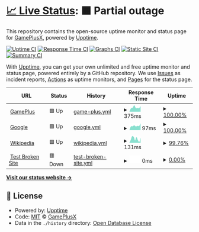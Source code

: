 # [📈 Live Status](https://demo.upptime.js.org): <!--live status--> **🟧 Partial outage**

This repository contains the open-source uptime monitor and status page for [GamePlusX](https://demo.upptime.js.org), powered by [Upptime](https://github.com/upptime/upptime).

[![Uptime CI](https://github.com/GamePlusX/WebStatus/workflows/Uptime%20CI/badge.svg)](https://github.com/GamePlusX/WebStatus/actions?query=workflow%3A%22Uptime+CI%22)
[![Response Time CI](https://github.com/GamePlusX/WebStatus/workflows/Response%20Time%20CI/badge.svg)](https://github.com/GamePlusX/WebStatus/actions?query=workflow%3A%22Response+Time+CI%22)
[![Graphs CI](https://github.com/GamePlusX/WebStatus/workflows/Graphs%20CI/badge.svg)](https://github.com/GamePlusX/WebStatus/actions?query=workflow%3A%22Graphs+CI%22)
[![Static Site CI](https://github.com/GamePlusX/WebStatus/workflows/Static%20Site%20CI/badge.svg)](https://github.com/GamePlusX/WebStatus/actions?query=workflow%3A%22Static+Site+CI%22)
[![Summary CI](https://github.com/GamePlusX/WebStatus/workflows/Summary%20CI/badge.svg)](https://github.com/GamePlusX/WebStatus/actions?query=workflow%3A%22Summary+CI%22)

With [Upptime](https://upptime.js.org), you can get your own unlimited and free uptime monitor and status page, powered entirely by a GitHub repository. We use [Issues](https://github.com/GamePlusX/WebStatus/issues) as incident reports, [Actions](https://github.com/GamePlusX/WebStatus/actions) as uptime monitors, and [Pages](https://demo.upptime.js.org) for the status page.

<!--start: status pages-->
<!-- This summary is generated by Upptime (https://github.com/upptime/upptime) -->
<!-- Do not edit this manually, your changes will be overwritten -->
<!-- prettier-ignore -->
| URL | Status | History | Response Time | Uptime |
| --- | ------ | ------- | ------------- | ------ |
| <img alt="" src="https://icons.duckduckgo.com/ip3/gam1.cf.ico" height="13"> [GamePlus](https://gam1.cf) | 🟩 Up | [game-plus.yml](https://github.com/GamePlusX/WebStatus/commits/HEAD/history/game-plus.yml) | <details><summary><img alt="Response time graph" src="./graphs/game-plus/response-time-week.png" height="20"> 375ms</summary><br><a href="https://uptime.gam1.cf/history/game-plus"><img alt="Response time 801" src="https://img.shields.io/endpoint?url=https%3A%2F%2Fraw.githubusercontent.com%2FGamePlusX%2FWebStatus%2FHEAD%2Fapi%2Fgame-plus%2Fresponse-time.json"></a><br><a href="https://uptime.gam1.cf/history/game-plus"><img alt="24-hour response time 509" src="https://img.shields.io/endpoint?url=https%3A%2F%2Fraw.githubusercontent.com%2FGamePlusX%2FWebStatus%2FHEAD%2Fapi%2Fgame-plus%2Fresponse-time-day.json"></a><br><a href="https://uptime.gam1.cf/history/game-plus"><img alt="7-day response time 375" src="https://img.shields.io/endpoint?url=https%3A%2F%2Fraw.githubusercontent.com%2FGamePlusX%2FWebStatus%2FHEAD%2Fapi%2Fgame-plus%2Fresponse-time-week.json"></a><br><a href="https://uptime.gam1.cf/history/game-plus"><img alt="30-day response time 500" src="https://img.shields.io/endpoint?url=https%3A%2F%2Fraw.githubusercontent.com%2FGamePlusX%2FWebStatus%2FHEAD%2Fapi%2Fgame-plus%2Fresponse-time-month.json"></a><br><a href="https://uptime.gam1.cf/history/game-plus"><img alt="1-year response time 617" src="https://img.shields.io/endpoint?url=https%3A%2F%2Fraw.githubusercontent.com%2FGamePlusX%2FWebStatus%2FHEAD%2Fapi%2Fgame-plus%2Fresponse-time-year.json"></a></details> | <details><summary><a href="https://uptime.gam1.cf/history/game-plus">100.00%</a></summary><a href="https://uptime.gam1.cf/history/game-plus"><img alt="All-time uptime 99.21%" src="https://img.shields.io/endpoint?url=https%3A%2F%2Fraw.githubusercontent.com%2FGamePlusX%2FWebStatus%2FHEAD%2Fapi%2Fgame-plus%2Fuptime.json"></a><br><a href="https://uptime.gam1.cf/history/game-plus"><img alt="24-hour uptime 100.00%" src="https://img.shields.io/endpoint?url=https%3A%2F%2Fraw.githubusercontent.com%2FGamePlusX%2FWebStatus%2FHEAD%2Fapi%2Fgame-plus%2Fuptime-day.json"></a><br><a href="https://uptime.gam1.cf/history/game-plus"><img alt="7-day uptime 100.00%" src="https://img.shields.io/endpoint?url=https%3A%2F%2Fraw.githubusercontent.com%2FGamePlusX%2FWebStatus%2FHEAD%2Fapi%2Fgame-plus%2Fuptime-week.json"></a><br><a href="https://uptime.gam1.cf/history/game-plus"><img alt="30-day uptime 100.00%" src="https://img.shields.io/endpoint?url=https%3A%2F%2Fraw.githubusercontent.com%2FGamePlusX%2FWebStatus%2FHEAD%2Fapi%2Fgame-plus%2Fuptime-month.json"></a><br><a href="https://uptime.gam1.cf/history/game-plus"><img alt="1-year uptime 99.40%" src="https://img.shields.io/endpoint?url=https%3A%2F%2Fraw.githubusercontent.com%2FGamePlusX%2FWebStatus%2FHEAD%2Fapi%2Fgame-plus%2Fuptime-year.json"></a></details>
| <img alt="" src="https://icons.duckduckgo.com/ip3/www.google.com.ico" height="13"> [Google](https://www.google.com) | 🟩 Up | [google.yml](https://github.com/GamePlusX/WebStatus/commits/HEAD/history/google.yml) | <details><summary><img alt="Response time graph" src="./graphs/google/response-time-week.png" height="20"> 97ms</summary><br><a href="https://uptime.gam1.cf/history/google"><img alt="Response time 96" src="https://img.shields.io/endpoint?url=https%3A%2F%2Fraw.githubusercontent.com%2FGamePlusX%2FWebStatus%2FHEAD%2Fapi%2Fgoogle%2Fresponse-time.json"></a><br><a href="https://uptime.gam1.cf/history/google"><img alt="24-hour response time 89" src="https://img.shields.io/endpoint?url=https%3A%2F%2Fraw.githubusercontent.com%2FGamePlusX%2FWebStatus%2FHEAD%2Fapi%2Fgoogle%2Fresponse-time-day.json"></a><br><a href="https://uptime.gam1.cf/history/google"><img alt="7-day response time 97" src="https://img.shields.io/endpoint?url=https%3A%2F%2Fraw.githubusercontent.com%2FGamePlusX%2FWebStatus%2FHEAD%2Fapi%2Fgoogle%2Fresponse-time-week.json"></a><br><a href="https://uptime.gam1.cf/history/google"><img alt="30-day response time 105" src="https://img.shields.io/endpoint?url=https%3A%2F%2Fraw.githubusercontent.com%2FGamePlusX%2FWebStatus%2FHEAD%2Fapi%2Fgoogle%2Fresponse-time-month.json"></a><br><a href="https://uptime.gam1.cf/history/google"><img alt="1-year response time 96" src="https://img.shields.io/endpoint?url=https%3A%2F%2Fraw.githubusercontent.com%2FGamePlusX%2FWebStatus%2FHEAD%2Fapi%2Fgoogle%2Fresponse-time-year.json"></a></details> | <details><summary><a href="https://uptime.gam1.cf/history/google">100.00%</a></summary><a href="https://uptime.gam1.cf/history/google"><img alt="All-time uptime 100.00%" src="https://img.shields.io/endpoint?url=https%3A%2F%2Fraw.githubusercontent.com%2FGamePlusX%2FWebStatus%2FHEAD%2Fapi%2Fgoogle%2Fuptime.json"></a><br><a href="https://uptime.gam1.cf/history/google"><img alt="24-hour uptime 100.00%" src="https://img.shields.io/endpoint?url=https%3A%2F%2Fraw.githubusercontent.com%2FGamePlusX%2FWebStatus%2FHEAD%2Fapi%2Fgoogle%2Fuptime-day.json"></a><br><a href="https://uptime.gam1.cf/history/google"><img alt="7-day uptime 100.00%" src="https://img.shields.io/endpoint?url=https%3A%2F%2Fraw.githubusercontent.com%2FGamePlusX%2FWebStatus%2FHEAD%2Fapi%2Fgoogle%2Fuptime-week.json"></a><br><a href="https://uptime.gam1.cf/history/google"><img alt="30-day uptime 100.00%" src="https://img.shields.io/endpoint?url=https%3A%2F%2Fraw.githubusercontent.com%2FGamePlusX%2FWebStatus%2FHEAD%2Fapi%2Fgoogle%2Fuptime-month.json"></a><br><a href="https://uptime.gam1.cf/history/google"><img alt="1-year uptime 100.00%" src="https://img.shields.io/endpoint?url=https%3A%2F%2Fraw.githubusercontent.com%2FGamePlusX%2FWebStatus%2FHEAD%2Fapi%2Fgoogle%2Fuptime-year.json"></a></details>
| <img alt="" src="https://icons.duckduckgo.com/ip3/en.wikipedia.org.ico" height="13"> [Wikipedia](https://en.wikipedia.org) | 🟩 Up | [wikipedia.yml](https://github.com/GamePlusX/WebStatus/commits/HEAD/history/wikipedia.yml) | <details><summary><img alt="Response time graph" src="./graphs/wikipedia/response-time-week.png" height="20"> 131ms</summary><br><a href="https://uptime.gam1.cf/history/wikipedia"><img alt="Response time 224" src="https://img.shields.io/endpoint?url=https%3A%2F%2Fraw.githubusercontent.com%2FGamePlusX%2FWebStatus%2FHEAD%2Fapi%2Fwikipedia%2Fresponse-time.json"></a><br><a href="https://uptime.gam1.cf/history/wikipedia"><img alt="24-hour response time 92" src="https://img.shields.io/endpoint?url=https%3A%2F%2Fraw.githubusercontent.com%2FGamePlusX%2FWebStatus%2FHEAD%2Fapi%2Fwikipedia%2Fresponse-time-day.json"></a><br><a href="https://uptime.gam1.cf/history/wikipedia"><img alt="7-day response time 131" src="https://img.shields.io/endpoint?url=https%3A%2F%2Fraw.githubusercontent.com%2FGamePlusX%2FWebStatus%2FHEAD%2Fapi%2Fwikipedia%2Fresponse-time-week.json"></a><br><a href="https://uptime.gam1.cf/history/wikipedia"><img alt="30-day response time 195" src="https://img.shields.io/endpoint?url=https%3A%2F%2Fraw.githubusercontent.com%2FGamePlusX%2FWebStatus%2FHEAD%2Fapi%2Fwikipedia%2Fresponse-time-month.json"></a><br><a href="https://uptime.gam1.cf/history/wikipedia"><img alt="1-year response time 216" src="https://img.shields.io/endpoint?url=https%3A%2F%2Fraw.githubusercontent.com%2FGamePlusX%2FWebStatus%2FHEAD%2Fapi%2Fwikipedia%2Fresponse-time-year.json"></a></details> | <details><summary><a href="https://uptime.gam1.cf/history/wikipedia">99.76%</a></summary><a href="https://uptime.gam1.cf/history/wikipedia"><img alt="All-time uptime 100.00%" src="https://img.shields.io/endpoint?url=https%3A%2F%2Fraw.githubusercontent.com%2FGamePlusX%2FWebStatus%2FHEAD%2Fapi%2Fwikipedia%2Fuptime.json"></a><br><a href="https://uptime.gam1.cf/history/wikipedia"><img alt="24-hour uptime 100.00%" src="https://img.shields.io/endpoint?url=https%3A%2F%2Fraw.githubusercontent.com%2FGamePlusX%2FWebStatus%2FHEAD%2Fapi%2Fwikipedia%2Fuptime-day.json"></a><br><a href="https://uptime.gam1.cf/history/wikipedia"><img alt="7-day uptime 99.76%" src="https://img.shields.io/endpoint?url=https%3A%2F%2Fraw.githubusercontent.com%2FGamePlusX%2FWebStatus%2FHEAD%2Fapi%2Fwikipedia%2Fuptime-week.json"></a><br><a href="https://uptime.gam1.cf/history/wikipedia"><img alt="30-day uptime 99.94%" src="https://img.shields.io/endpoint?url=https%3A%2F%2Fraw.githubusercontent.com%2FGamePlusX%2FWebStatus%2FHEAD%2Fapi%2Fwikipedia%2Fuptime-month.json"></a><br><a href="https://uptime.gam1.cf/history/wikipedia"><img alt="1-year uptime 99.99%" src="https://img.shields.io/endpoint?url=https%3A%2F%2Fraw.githubusercontent.com%2FGamePlusX%2FWebStatus%2FHEAD%2Fapi%2Fwikipedia%2Fuptime-year.json"></a></details>
| <img alt="" src="https://icons.duckduckgo.com/ip3/thissitedoesnotexist.koj.co.ico" height="13"> [Test Broken Site](https://thissitedoesnotexist.koj.co) | 🟥 Down | [test-broken-site.yml](https://github.com/GamePlusX/WebStatus/commits/HEAD/history/test-broken-site.yml) | <details><summary><img alt="Response time graph" src="./graphs/test-broken-site/response-time-week.png" height="20"> 0ms</summary><br><a href="https://uptime.gam1.cf/history/test-broken-site"><img alt="Response time 0" src="https://img.shields.io/endpoint?url=https%3A%2F%2Fraw.githubusercontent.com%2FGamePlusX%2FWebStatus%2FHEAD%2Fapi%2Ftest-broken-site%2Fresponse-time.json"></a><br><a href="https://uptime.gam1.cf/history/test-broken-site"><img alt="24-hour response time 0" src="https://img.shields.io/endpoint?url=https%3A%2F%2Fraw.githubusercontent.com%2FGamePlusX%2FWebStatus%2FHEAD%2Fapi%2Ftest-broken-site%2Fresponse-time-day.json"></a><br><a href="https://uptime.gam1.cf/history/test-broken-site"><img alt="7-day response time 0" src="https://img.shields.io/endpoint?url=https%3A%2F%2Fraw.githubusercontent.com%2FGamePlusX%2FWebStatus%2FHEAD%2Fapi%2Ftest-broken-site%2Fresponse-time-week.json"></a><br><a href="https://uptime.gam1.cf/history/test-broken-site"><img alt="30-day response time 0" src="https://img.shields.io/endpoint?url=https%3A%2F%2Fraw.githubusercontent.com%2FGamePlusX%2FWebStatus%2FHEAD%2Fapi%2Ftest-broken-site%2Fresponse-time-month.json"></a><br><a href="https://uptime.gam1.cf/history/test-broken-site"><img alt="1-year response time 0" src="https://img.shields.io/endpoint?url=https%3A%2F%2Fraw.githubusercontent.com%2FGamePlusX%2FWebStatus%2FHEAD%2Fapi%2Ftest-broken-site%2Fresponse-time-year.json"></a></details> | <details><summary><a href="https://uptime.gam1.cf/history/test-broken-site">0.00%</a></summary><a href="https://uptime.gam1.cf/history/test-broken-site"><img alt="All-time uptime 0.00%" src="https://img.shields.io/endpoint?url=https%3A%2F%2Fraw.githubusercontent.com%2FGamePlusX%2FWebStatus%2FHEAD%2Fapi%2Ftest-broken-site%2Fuptime.json"></a><br><a href="https://uptime.gam1.cf/history/test-broken-site"><img alt="24-hour uptime 0.00%" src="https://img.shields.io/endpoint?url=https%3A%2F%2Fraw.githubusercontent.com%2FGamePlusX%2FWebStatus%2FHEAD%2Fapi%2Ftest-broken-site%2Fuptime-day.json"></a><br><a href="https://uptime.gam1.cf/history/test-broken-site"><img alt="7-day uptime 0.00%" src="https://img.shields.io/endpoint?url=https%3A%2F%2Fraw.githubusercontent.com%2FGamePlusX%2FWebStatus%2FHEAD%2Fapi%2Ftest-broken-site%2Fuptime-week.json"></a><br><a href="https://uptime.gam1.cf/history/test-broken-site"><img alt="30-day uptime 0.00%" src="https://img.shields.io/endpoint?url=https%3A%2F%2Fraw.githubusercontent.com%2FGamePlusX%2FWebStatus%2FHEAD%2Fapi%2Ftest-broken-site%2Fuptime-month.json"></a><br><a href="https://uptime.gam1.cf/history/test-broken-site"><img alt="1-year uptime 0.00%" src="https://img.shields.io/endpoint?url=https%3A%2F%2Fraw.githubusercontent.com%2FGamePlusX%2FWebStatus%2FHEAD%2Fapi%2Ftest-broken-site%2Fuptime-year.json"></a></details>

<!--end: status pages-->

[**Visit our status website →**](https://demo.upptime.js.org)

## 📄 License

- Powered by: [Upptime](https://github.com/upptime/upptime)
- Code: [MIT](./LICENSE) © [GamePlusX](https://demo.upptime.js.org)
- Data in the `./history` directory: [Open Database License](https://opendatacommons.org/licenses/odbl/1-0/)

